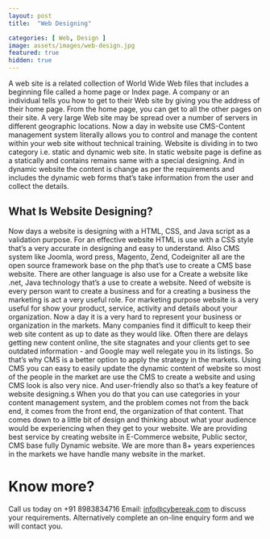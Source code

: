 ```yaml
---
layout: post
title:  "Web Designing"

categories: [ Web, Design ]
image: assets/images/web-design.jpg
featured: true
hidden: true
---
```


A web site is a related collection of World Wide Web files that includes a beginning file
called a home page or Index page. A company or an individual tells you how to get to their
Web site by giving you the address of their home page. From the home page, you can get to
all the other pages on their site. A very large Web site may be spread over a number of
servers in different geographic locations. Now a day in website use CMS-Content
management system literally allows you to control and manage the content within your web
site without technical training. Website is dividing in to two category i.e. static and dynamic
web site. In static website page is define as a statically and contains remains same with a
special designing. And in dynamic website the content is change as per the requirements
and includes the dynamic web forms that’s take information from the user and collect the
details.

## What Is Website Designing?


Now days a website is designing with a HTML, CSS, and Java script as a validation purpose.
For an effective website HTML is use with a CSS style that’s a very accurate in designing and
easy to understand. Also CMS system like Joomla, word press, Magento, Zend, Codeigniter
all are the open source framework base on the php that’s use to create a CMS base website.
There are other language is also use for a Create a website like .net, Java technology that’s a
use to create a website. Need of website is every person want to create a business and for a
creating a business the marketing is act a very useful role. For marketing purpose website is
a very useful for show your product, service, activity and details about your organization.
Now a day it is a very hard to represent your business or organization in the markets.
Many companies find it difficult to keep their web site content as up to date as they would
like. Often there are delays getting new content online, the site stagnates and your clients
get to see outdated information - and Google may well relegate you in its listings. So that’s
why CMS is a better option to apply the strategy in the markets. Using CMS you can easy to
easily update the dynamic content of website so most of the people in the market are use
the CMS to create a website and using CMS look is also very nice. And user-friendly also so
that’s a key feature of website designing.s
When you do that you can use categories in your content management system, and the
problem comes not from the back end, it comes from the front end, the organization of that
content. That comes down to a little bit of design and thinking about what your audience
would be experiencing when they get to your website.
We are providing best service by creating website in E-Commerce website, Public sector,
CMS base fully Dynamic website. We are more than 8+ years experiences in the markets we
have handle many website in the market.
# Know more?
Call us today on +91 8983834716 Email: info@cybereak.com to discuss your requirements.
Alternatively complete an on-line enquiry form and we will contact you.
